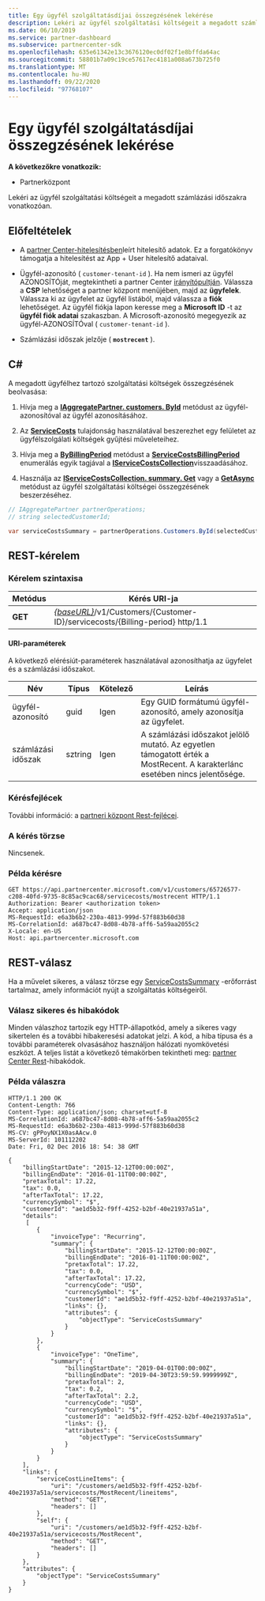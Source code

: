 ```yaml
---
title: Egy ügyfél szolgáltatásdíjai összegzésének lekérése
description: Lekéri az ügyfél szolgáltatási költségeit a megadott számlázási időszakra vonatkozóan.
ms.date: 06/10/2019
ms.service: partner-dashboard
ms.subservice: partnercenter-sdk
ms.openlocfilehash: 635e61342e13c3676120ec0df02f1e8bffda64ac
ms.sourcegitcommit: 58801b7a09c19ce57617ec4181a008a673b725f0
ms.translationtype: MT
ms.contentlocale: hu-HU
ms.lasthandoff: 09/22/2020
ms.locfileid: "97768107"
---
```

# <a name="get-a-customers-service-costs-summary"></a>Egy ügyfél szolgáltatásdíjai összegzésének lekérése

**A következőkre vonatkozik:**

- Partnerközpont

Lekéri az ügyfél szolgáltatási költségeit a megadott számlázási időszakra vonatkozóan.

## <a name="prerequisites"></a>Előfeltételek

- A [partner Center-hitelesítésben](partner-center-authentication.md)leírt hitelesítő adatok. Ez a forgatókönyv támogatja a hitelesítést az App + User hitelesítő adataival.

- Ügyfél-azonosító ( `customer-tenant-id` ). Ha nem ismeri az ügyfél AZONOSÍTÓját, megtekintheti a partner Center [irányítópultján](https://partner.microsoft.com/dashboard). Válassza a **CSP** lehetőséget a partner központ menüjében, majd az **ügyfelek**. Válassza ki az ügyfelet az ügyfél listából, majd válassza a **fiók** lehetőséget. Az ügyfél fiókja lapon keresse meg a **Microsoft ID** -t az **ügyfél fiók adatai** szakaszban. A Microsoft-azonosító megegyezik az ügyfél-AZONOSÍTÓval ( `customer-tenant-id` ).

- Számlázási időszak jelzője ( **`mostrecent`** ).

## <a name="c"></a>C\#

A megadott ügyfélhez tartozó szolgáltatási költségek összegzésének beolvasása:

1. Hívja meg a [**IAggregatePartner. customers. ById**](/dotnet/api/microsoft.store.partnercenter.customers.icustomercollection.byid) metódust az ügyfél-azonosítóval az ügyfél azonosításához.

2. Az [**ServiceCosts**](/dotnet/api/microsoft.store.partnercenter.customers.icustomer.servicecosts) tulajdonság használatával beszerezhet egy felületet az ügyfélszolgálati költségek gyűjtési műveleteihez.

3. Hívja meg a [**ByBillingPeriod**](/dotnet/api/microsoft.store.partnercenter.customers.servicecosts.icustomerservicecostscollection.bybillingperiod) metódust a [**ServiceCostsBillingPeriod**](/dotnet/api/microsoft.store.partnercenter.models.servicecosts.servicecostsbillingperiod) enumerálás egyik tagjával a [**IServiceCostsCollection**](/dotnet/api/microsoft.store.partnercenter.customers.servicecosts.iservicecostscollection)visszaadásához.

4. Használja az [**IServiceCostsCollection. summary. Get**](/dotnet/api/microsoft.store.partnercenter.customers.servicecosts.iservicecostsummary.get) vagy a [**GetAsync**](/dotnet/api/microsoft.store.partnercenter.customers.servicecosts.iservicecostsummary.getasync) metódust az ügyfél szolgáltatási költségei összegzésének beszerzéséhez.

``` csharp
// IAggregatePartner partnerOperations;
// string selectedCustomerId;

var serviceCostsSummary = partnerOperations.Customers.ById(selectedCustomerId).ServiceCosts.ByBillingPeriod(ServiceCostsBillingPeriod.MostRecent).Summary.Get();
```

## <a name="rest-request"></a>REST-kérelem

### <a name="request-syntax"></a>Kérelem szintaxisa

| Metódus  | Kérés URI-ja                                                                                                   |
|---------|---------------------------------------------------------------------------------------------------------------|
| **GET** | [*{baseURL}*](partner-center-rest-urls.md)/v1/Customers/{Customer-ID}/servicecosts/{Billing-period} http/1.1 |

#### <a name="uri-parameters"></a>URI-paraméterek

A következő elérésiút-paraméterek használatával azonosíthatja az ügyfelet és a számlázási időszakot.

| Név           | Típus   | Kötelező | Leírás                                                                                                                      |
|----------------|--------|----------|----------------------------------------------------------------------------------------------------------------------------------|
| ügyfél-azonosító    | guid   | Igen      | Egy GUID formátumú ügyfél-azonosító, amely azonosítja az ügyfelet.                                                                       |
| számlázási időszak | sztring | Igen      | A számlázási időszakot jelölő mutató. Az egyetlen támogatott érték a MostRecent. A karakterlánc esetében nincs jelentősége. |

### <a name="request-headers"></a>Kérésfejlécek

További információ: a [partneri központ Rest-fejlécei](headers.md).

### <a name="request-body"></a>A kérés törzse

Nincsenek.

### <a name="request-example"></a>Példa kérésre

```http
GET https://api.partnercenter.microsoft.com/v1/customers/65726577-c208-40fd-9735-8c85ac9cac68/servicecosts/mostrecent HTTP/1.1
Authorization: Bearer <authorization token>
Accept: application/json
MS-RequestId: e6a3b6b2-230a-4813-999d-57f883b60d38
MS-CorrelationId: a687bc47-8d08-4b78-aff6-5a59aa2055c2
X-Locale: en-US
Host: api.partnercenter.microsoft.com
```

## <a name="rest-response"></a>REST-válasz

Ha a művelet sikeres, a válasz törzse egy [ServiceCostsSummary](service-costs-resources.md) -erőforrást tartalmaz, amely információt nyújt a szolgáltatás költségeiről.

### <a name="response-success-and-error-codes"></a>Válasz sikeres és hibakódok

Minden válaszhoz tartozik egy HTTP-állapotkód, amely a sikeres vagy sikertelen és a további hibakeresési adatokat jelzi. A kód, a hiba típusa és a további paraméterek olvasásához használjon hálózati nyomkövetési eszközt. A teljes listát a következő témakörben tekintheti meg: [partner Center Rest](error-codes.md)-hibakódok.

### <a name="response-example"></a>Példa válaszra

```http
HTTP/1.1 200 OK
Content-Length: 766
Content-Type: application/json; charset=utf-8
MS-CorrelationId: a687bc47-8d08-4b78-aff6-5a59aa2055c2
MS-RequestId: e6a3b6b2-230a-4813-999d-57f883b60d38
MS-CV: gPPoyNX1X0asAAcw.0
MS-ServerId: 101112202
Date: Fri, 02 Dec 2016 18: 54: 38 GMT

{
    "billingStartDate": "2015-12-12T00:00:00Z",
    "billingEndDate": "2016-01-11T00:00:00Z",
    "pretaxTotal": 17.22,
    "tax": 0.0,
    "afterTaxTotal": 17.22,
    "currencySymbol": "$",
    "customerId": "ae1d5b32-f9ff-4252-b2bf-40e21937a51a",
    "details":
     [
        {
            "invoiceType": "Recurring",
            "summary": {
                "billingStartDate": "2015-12-12T00:00:00Z",
                "billingEndDate": "2016-01-11T00:00:00Z",
                "pretaxTotal": 17.22,
                "tax": 0.0,
                "afterTaxTotal": 17.22,
                "currencyCode": "USD",
                "currencySymbol": "$",
                "customerId": "ae1d5b32-f9ff-4252-b2bf-40e21937a51a",
                "links": {},
                "attributes": {
                    "objectType": "ServiceCostsSummary"
                }
            }
        },
        {
            "invoiceType": "OneTime",
            "summary": {
                "billingStartDate": "2019-04-01T00:00:00Z",
                "billingEndDate": "2019-04-30T23:59:59.9999999Z",
                "pretaxTotal": 2,
                "tax": 0.2,
                "afterTaxTotal": 2.2,
                "currencyCode": "USD",
                "currencySymbol": "$",
                "customerId": "ae1d5b32-f9ff-4252-b2bf-40e21937a51a",
                "links": {},
                "attributes": {
                    "objectType": "ServiceCostsSummary"
                }
            }
        }
    ],
    "links": {
        "serviceCostLineItems": {
            "uri": "/customers/ae1d5b32-f9ff-4252-b2bf-40e21937a51a/servicecosts/MostRecent/lineitems",
            "method": "GET",
            "headers": []
        },
        "self": {
            "uri": "/customers/ae1d5b32-f9ff-4252-b2bf-40e21937a51a/servicecosts/MostRecent",
            "method": "GET",
            "headers": []
        }
    },
    "attributes": {
        "objectType": "ServiceCostsSummary"
    }
}
```
